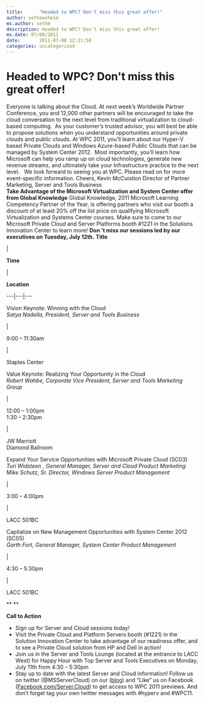 ```yaml
---
title:      "Headed to WPC? Don't miss this great offer!"
author: sethmanheim
ms.author: sethm
description: Headed to WPC? Don't miss this great offer!
ms.date: 07/08/2011
date:       2011-07-08 12:21:58
categories: uncategorized
---
```

# Headed to WPC? Don't miss this great offer!

Everyone is talking about the Cloud. At next week’s Worldwide Partner Conference, you and 12,000 other partners will be encouraged to take the cloud conversation to the next level from traditional virtualization to cloud-based computing.  As your customer’s trusted advisor, you will best be able to propose solutions when you understand opportunities around private clouds and public clouds. At WPC 2011, you’ll learn about our Hyper-V based Private Clouds and Windows Azure-based Public Clouds that can be managed by System Center 2012.  Most importantly, you’ll learn how Microsoft can help you ramp up on cloud technologies, generate new revenue streams, and ultimately take your Infrastructure practice to the next level.   We look forward to seeing you at WPC. Please read on for more event-specific information. Cheers, Kevin McCuistion Director of Partner Marketing, Server and Tools Business   
**Take Advantage of the Microsoft Virtualization and System Center offer from Global Knowledge** Global Knowledge, 2011 Microsoft Learning Competency Partner of the Year, is offering partners who visit our booth a discount of at least 20% off the list price on qualifying Microsoft Virtualization and Systems Center courses. Make sure to come to our Microsoft Private Cloud and Server Platforms booth #1221 in the Solutions Innovation Center to learn more! **Don ’t miss our sessions led by our executives on Tuesday, July 12th.** **Title**

| 

**Time**

| 

**Location**  
  
---|---|---  
  
Vision Keynote: Winning with the Cloud  
 _Satya Nadella, President, Server and Tools Business_

| 

9:00 – 11:30am

| 

Staples Center  
  
Value Keynote: Realizing Your Opportunity in the Cloud  
 _Robert Wahbe, Corporate Vice President, Server and Tools Marketing Group_

| 

12:00 – 1:00pm  
1:30 – 2:30pm

| 

JW Marriott  
Diamond Ballroom  
  
Expand Your Service Opportunities with Microsoft Private Cloud (SC03)  
 _Turi Widsteen , General Manager, Server and Cloud Product Marketing_  
 _Mike Schutz, Sr. Director, Windows Server Product Management_

| 

3:00 – 4:00pm

| 

LACC 501BC  
  
Capitalize on New Management Opportunities with System Center 2012 (SC05)  
 _Garth Fort, General Manager, System Center Product Management_

| 

4:30 – 5:30pm

| 

LACC 501BC  
  
** **

**Call to Action**

  * Sign up for Server and Cloud sessions today!
  * Visit the Private Cloud and Platform Servers booth (#1221) in the Solution Innovation Center to take advantage of our readiness offer, and to see a Private Cloud solution from HP and Dell in action!
  * Join us in the Server and Tools Lounge (located at the entrance to LACC West) for Happy Hour with Top Server and Tools Executives on Monday, July 11th from 4:30 – 5:30pm
  * Stay up to date with the latest Server and Cloud information! Follow us on twitter (@MSServerCloud) on our ([blog](/archive/blogs/)) and “Like” us on Facebook ([Facebook.com/Server.Cloud](https://www.facebook.com/MicrosoftCloud)) to get access to WPC 2011 previews. And don’t forget tag your own twitter messages with #hyperv and #WPC11.



 
